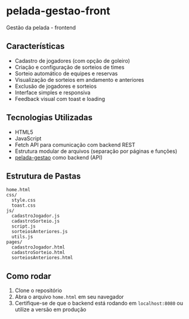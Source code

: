 # pelada-gestao-front

Gestão da pelada - frontend

## Características

- Cadastro de jogadores (com opção de goleiro)
- Criação e configuração de sorteios de times
- Sorteio automático de equipes e reservas
- Visualização de sorteios em andamento e anteriores
- Exclusão de jogadores e sorteios
- Interface simples e responsiva
- Feedback visual com toast e loading

## Tecnologias Utilizadas

- HTML5
- JavaScript
- Fetch API para comunicação com backend REST
- Estrutura modular de arquivos (separação por páginas e funções)
- [pelada-gestao](https://github.com/Wallaks/pelada-gestao) como backend (API)

## Estrutura de Pastas

```
home.html
css/
  style.css
  toast.css
js/
  cadastroJogador.js
  cadastroSorteio.js
  script.js
  sorteiosAnteriores.js
  utils.js
pages/
  cadastroJogador.html
  cadastroSorteio.html
  sorteiosAnteriores.html
```

## Como rodar

1. Clone o repositório
2. Abra o arquivo `home.html` em seu navegador
3. Certifique-se de que o backend está rodando em `localhost:8080` ou utilize a versão em produção